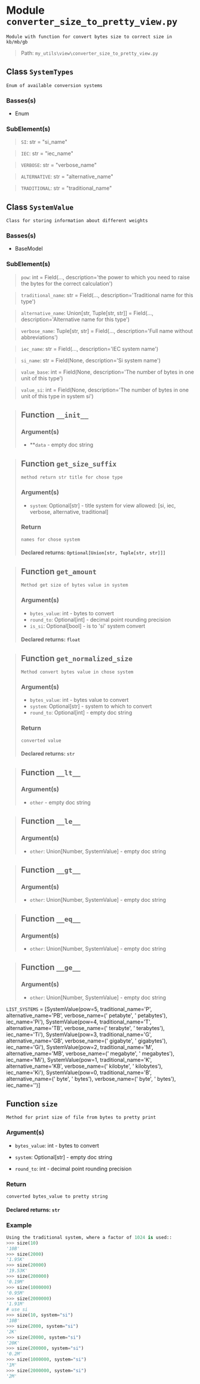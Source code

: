 # Module `converter_size_to_pretty_view.py`
```text
Module with function for convert bytes size to correct size in kb/mb/gb
```

> Path: `my_utils\view\converter_size_to_pretty_view.py`
## Class `SystemTypes`
```text
Enum of available conversion systems
```

### Basses(s)
+ Enum
### SubElement(s)
 > `SI`: str = "si_name"
 > `IEC`: str = "iec_name"
 > `VERBOSE`: str = "verbose_name"
 > `ALTERNATIVE`: str = "alternative_name"
 > `TRADITIONAL`: str = "traditional_name"
## Class `SystemValue`
```text
Class for storing information about different weights
```

### Basses(s)
+ BaseModel
### SubElement(s)
 > `pow`: int = Field(..., description='the power to which you need to raise the bytes for the correct calculation')
 > `traditional_name`: str = Field(..., description='Traditional name for this type')
 > `alternative_name`: Union[str, Tuple[str, str]] = Field(..., description='Alternative name for this type')
 > `verbose_name`: Tuple[str, str] = Field(..., description='Full name without abbreviations')
 > `iec_name`: str = Field(..., description='IEC system name')
 > `si_name`: str = Field(None, description='Si system name')
 > `value_base`: int = Field(None, description='The number of bytes in one unit of this type')
 > `value_si`: int = Field(None, description='The number of bytes in one unit of this type in system si')
 > ## Function  `__init__`
 > ### Argument(s)
 > + **`data` - empty doc string
 > ## Function  `get_size_suffix`
 > ```text
 > method return str title for chose type
 > ```
 > 
 > ### Argument(s)
 > + `system`: Optional[str] - title system for view
 > allowed: [si, iec, verbose, alternative, traditional]
 > ### Return
 > ```text
 > names for chose system
 > ```
 > 
 > #### Declared returns: `Optional[Union[str, Tuple[str, str]]]`
 > ## Function  `get_amount`
 > ```text
 > Method get size of bytes value in system
 > ```
 > 
 > ### Argument(s)
 > + `bytes_value`: int - bytes to convert
 > + `round_to`: Optional[int] - decimal point rounding precision
 > + `is_si`: Optional[bool] - is to 'si' system convert
 > #### Declared returns: `float`
 > ## Function  `get_normalized_size`
 > ```text
 > Method convert bytes value in chose system
 > ```
 > 
 > ### Argument(s)
 > + `bytes_value`: int - bytes value to convert
 > + `system`: Optional[str] - system to which to convert
 > + `round_to`: Optional[int] - empty doc string
 > ### Return
 > ```text
 > converted value
 > ```
 > 
 > #### Declared returns: `str`
 > ## Function  `__lt__`
 > ### Argument(s)
 > + `other` - empty doc string
 > ## Function  `__le__`
 > ### Argument(s)
 > + `other`: Union[Number, SystemValue] - empty doc string
 > ## Function  `__gt__`
 > ### Argument(s)
 > + `other`: Union[Number, SystemValue] - empty doc string
 > ## Function  `__eq__`
 > ### Argument(s)
 > + `other`: Union[Number, SystemValue] - empty doc string
 > ## Function  `__ge__`
 > ### Argument(s)
 > + `other`: Union[Number, SystemValue] - empty doc string
`LIST_SYSTEMS` = [SystemValue(pow=5, traditional_name='P', alternative_name='PB', verbose_name=(' petabyte', ' petabytes'), iec_name='Pi'), SystemValue(pow=4, traditional_name='T', alternative_name='TB', verbose_name=(' terabyte', ' terabytes'), iec_name='Ti'), SystemValue(pow=3, traditional_name='G', alternative_name='GB', verbose_name=(' gigabyte', ' gigabytes'), iec_name='Gi'), SystemValue(pow=2, traditional_name='M', alternative_name='MB', verbose_name=(' megabyte', ' megabytes'), iec_name='Mi'), SystemValue(pow=1, traditional_name='K', alternative_name='KB', verbose_name=(' kilobyte', ' kilobytes'), iec_name='Ki'), SystemValue(pow=0, traditional_name='B', alternative_name=(' byte', ' bytes'), verbose_name=(' byte', ' bytes'), iec_name='')]
## Function  `size`
```text
Method for print size of file from bytes to pretty print
```
        
### Argument(s)
+ `bytes_value`: int - bytes to convert
+ `system`: Optional[str] - empty doc string
+ `round_to`: int - decimal point rounding precision
### Return
```text
converted bytes_value to pretty string
```
                    
#### Declared returns: `str`
### Example 
```python
Using the traditional system, where a factor of 1024 is used::
>>> size(10)
'10B'
>>> size(2000)
'1.95K'
>>> size(20000)
'19.53K'
>>> size(200000)
'0.19M'
>>> size(1000000)
'0.95M'
>>> size(2000000)
'1.91M'
# use si
>>> size(10, system="si")
'10B'
>>> size(2000, system="si")
'2K'
>>> size(20000, system="si")
'20K'
>>> size(200000, system="si")
'0.2M'
>>> size(1000000, system="si")
'1M'
>>> size(2000000, system="si")
'2M'
```
